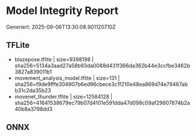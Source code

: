 # Model Integrity Report
Generiert: 2025-09-06T13:30:08.901120710Z

## TFLite
- blazepose.tflite | size=9398198 | sha256=5134a3aad27a58b93da0088d431f366da362b44e3ccfbe3462b3827a839011b1
- movement_analysis_model.tflite | size=131 | sha256=f9de9fffe304907b6ed96cbece3c1f210e48ea869d74e79467abb31c2da35b23
- movenet_thunder.tflite | size=12584128 | sha256=41641538679ec79b07d4101e591dda47d098c09af29607674b2a40b8a3798dd3

## ONNX
